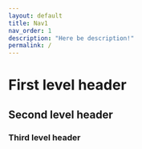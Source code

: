 ```yaml
---
layout: default
title: Nav1
nav_order: 1
description: "Here be description!"
permalink: /
---
```


# First level header

## Second level header

### Third level header
